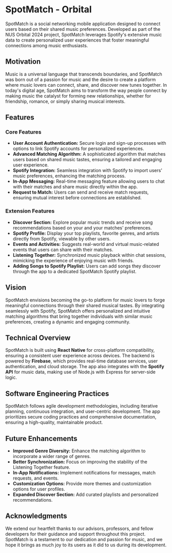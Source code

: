 # SpotMatch - Orbital

SpotMatch is a social networking mobile application designed to connect users based on their shared music preferences. Developed as part of the NUS Orbital 2024 project, SpotMatch leverages Spotify's extensive music data to create personalized user experiences that foster meaningful connections among music enthusiasts.

## Motivation

Music is a universal language that transcends boundaries, and SpotMatch was born out of a passion for music and the desire to create a platform where music lovers can connect, share, and discover new tunes together. In today's digital age, SpotMatch aims to transform the way people connect by making music the catalyst for forming new relationships, whether for friendship, romance, or simply sharing musical interests.

## Features

### Core Features
- **User Account Authentication:** Secure login and sign-up processes with options to link Spotify accounts for personalized experiences.
- **Advanced Matching Algorithm:** A sophisticated algorithm that matches users based on shared music tastes, ensuring a tailored and engaging user experience.
- **Spotify Integration:** Seamless integration with Spotify to import users' music preferences, enhancing the matching process.
- **In-App Messaging:** Real-time messaging feature allowing users to chat with their matches and share music directly within the app.
- **Request to Match:** Users can send and receive match requests, ensuring mutual interest before connections are established.

### Extension Features
- **Discover Section:** Explore popular music trends and receive song recommendations based on your and your matches' preferences.
- **Spotify Profile:** Display your top playlists, favorite genres, and artists directly from Spotify, viewable by other users.
- **Events and Activities:** Suggests real-world and virtual music-related events that users can share with their matches.
- **Listening Together:** Synchronized music playback within chat sessions, mimicking the experience of enjoying music with friends.
- **Adding Songs to Spotify Playlist:** Users can add songs they discover through the app to a dedicated SpotMatch Spotify playlist.

## Vision

SpotMatch envisions becoming the go-to platform for music lovers to forge meaningful connections through their shared musical tastes. By integrating seamlessly with Spotify, SpotMatch offers personalized and intuitive matching algorithms that bring together individuals with similar music preferences, creating a dynamic and engaging community.

## Technical Overview

SpotMatch is built using **React Native** for cross-platform compatibility, ensuring a consistent user experience across devices. The backend is powered by **Firebase**, which provides real-time database services, user authentication, and cloud storage. The app also integrates with the **Spotify API** for music data, making use of Node.js with Express for server-side logic.

## Software Engineering Practices

SpotMatch follows agile development methodologies, including iterative planning, continuous integration, and user-centric development. The app prioritizes secure coding practices and comprehensive documentation, ensuring a high-quality, maintainable product.

## Future Enhancements

- **Improved Genre Diversity:** Enhance the matching algorithm to incorporate a wider range of genres.
- **Better Synchronization:** Focus on improving the stability of the Listening Together feature.
- **In-App Notifications:** Implement notifications for messages, match requests, and events.
- **Customization Options:** Provide more themes and customization options for user profiles.
- **Expanded Discover Section:** Add curated playlists and personalized recommendations.

## Acknowledgments

We extend our heartfelt thanks to our advisors, professors, and fellow developers for their guidance and support throughout this project. SpotMatch is a testament to our dedication and passion for music, and we hope it brings as much joy to its users as it did to us during its development.

